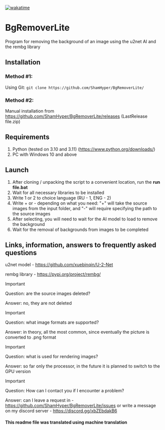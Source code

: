 [![wakatime](https://wakatime.com/badge/github/ShamHyper/BgRemoverLite.svg)](https://wakatime.com/badge/github/ShamHyper/BgRemoverLite)
# BgRemoverLite
Program for removing the background of an image using the u2net AI and the rembg library
## Installation
### Method #1:
Using Git:
``git clone https://github.com/ShamHyper/BgRemoverLite/``
### Method #2:
Manual installation from https://github.com/ShamHyper/BgRemoverLite/releases 
(LastRelease file.zip)
## Requirements
1. Python (tested on 3.10 and 3.11) (https://www.python.org/downloads/)
2. PC with Windows 10 and above
## Launch
1. After cloning / unpacking the script to a convenient location, run the **run file.bat**
2. Wait for all necessary libraries to be installed
3. Write 1 or 2 to choice language (RU - 1, ENG - 2)
4. Write + or - depending on what you need: "+" will take the source images from the input folder, and "-" will require specifying the path to the source images
5. After selecting, you will need to wait for the AI model to load to remove the background
6. Wait for the removal of backgrounds from images to be completed
## Links, information, answers to frequently asked questions
u2net model - https://github.com/xuebinqin/U-2-Net

rembg library - https://pypi.org/project/rembg/

> [!IMPORTANT]
> Question: are the source images deleted?
>
> Answer: no, they are not deleted

> [!IMPORTANT]
> Question: what image formats are supported?
>
> Answer: in theory, all the most common, since eventually the picture is converted to .png format

> [!IMPORTANT]
> Question: what is used for rendering images?
>
> Answer: so far only the processor, in the future it is planned to switch to the GPU version

> [!IMPORTANT]
> Question: How can I contact you if I encounter a problem?
>
> Answer: can I leave a request in - https://github.com/ShamHyper/BgRemoverLite/issues or write a message on my discord server - https://discord.gg/xbZEbdakB6

#### This readme file was translated using machine translation
